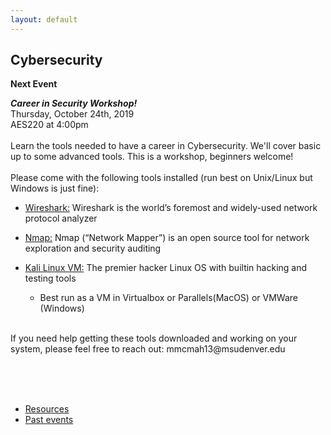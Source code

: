 ```yaml
---
layout: default
---
```

## Cybersecurity
**Next Event**<br>

***Career in Security Workshop!***<br>
Thursday, October 24th, 2019 <br>
AES220 at 4:00pm
<br> 
<br>
Learn the tools needed to have a career in Cybersecurity. We'll cover basic up to some advanced tools. This is a workshop, beginners welcome! 
<br>
<br>Please come with the following tools installed (run best on Unix/Linux but Windows is just fine):

  * [Wireshark:](https://www.wireshark.org/download.html) Wireshark is the world’s foremost and widely-used network protocol analyzer<br>

  * [Nmap:](https://nmap.org/download.html) Nmap (“Network Mapper”) is an open source tool for network exploration and security auditing <br>
  
  * [Kali Linux VM:](https://www.kali.org/) The premier hacker Linux OS with builtin hacking and testing tools
      * Best run as a VM in Virtualbox or Parallels(MacOS) or VMWare (Windows)
  
  <br>
If you need help getting these tools downloaded and working on your system, please feel free to reach out:<n> mmcmah13@msudenver.edu  

<br><br><br>

* [Resources](resources.html)
* [Past events](past_events.html)
